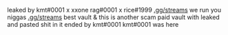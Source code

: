 leaked by kmt#0001 x xxone rag#0001 x rice#1999 [.gg/streams](https://discord.gg/streams) we run you niggas 
 [.gg/streams](https://discord.gg/streams) best vault
  & this is another scam paid vault with leaked and pasted shit in it 
ended by kmt#0001
kmt#0001 was here
